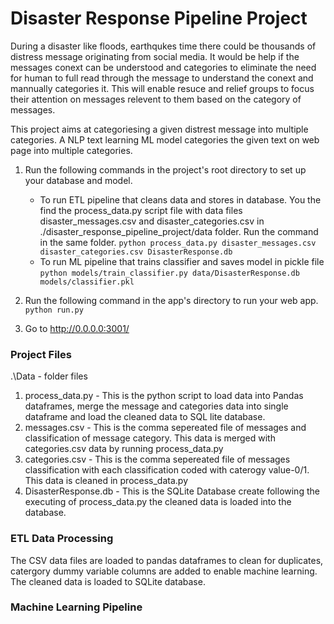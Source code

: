 # Disaster Response Pipeline Project
During a disaster like floods, earthqukes time there could be thousands of distress message originating from social media. It would be help if the messages conext can be understood and categories
to eliminate the need for human to full read through the message to understand the conext and mannually categories it.  This will enable resuce and relief groups to focus their attention on messages relevent to them based on the category of messages.

This project aims at categoriesing a given distrest message into multiple categories. A NLP text learning ML model categories the given text on web page into multiple categories. 

1. Run the following commands in the project's root directory to set up your database and model.

    - To run ETL pipeline that cleans data and stores in database. You the find the process_data.py script file with data files disaster_messages.csv and disaster_categories.csv in ./disaster_response_pipeline_project/data folder. Run the command in the same folder.
        `python process_data.py disaster_messages.csv disaster_categories.csv DisasterResponse.db`
    - To run ML pipeline that trains classifier and saves model in pickle file
        `python models/train_classifier.py data/DisasterResponse.db models/classifier.pkl`

2. Run the following command in the app's directory to run your web app.
    `python run.py`

3. Go to http://0.0.0.0:3001/


### Project Files

.\Data - folder files
1. process_data.py -  This is the python script to load data into Pandas dataframes, merge the message and categories data into single dataframe and load the cleaned data to SQL lite database. 
2. messages.csv    -  This is the comma sepereated file of messages and classification of message category. This data is merged with categories.csv data by running  process_data.py
3. categories.csv  -  This is the comma sepereated file of messages classification with each classification coded with caterogy value-0/1.  This data is cleaned in process_data.py
4. DisasterResponse.db - This is the SQLite Database create following the executing of process_data.py the cleaned data is loaded into the database.

### ETL Data Processing
The CSV data files are loaded to pandas dataframes to clean for duplicates, catergory dummy variable columns are added to enable machine learning. The cleaned data is loaded to SQLite database.

### Machine Learning Pipeline  
